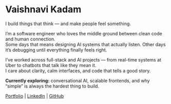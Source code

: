 # Vaishnavi Kadam

I build things that think — and make people feel something.

I’m a software engineer who loves the middle ground between clean code and human connection.  
Some days that means designing AI systems that actually listen. Other days it’s debugging until everything finally feels right.

I’ve worked across full-stack and AI projects — from real-time systems at Uber to chatbots that talk like they mean it.  
I care about clarity, calm interfaces, and code that tells a good story.

**Currently exploring:** conversational AI, scalable frontends, and why “simple” is always the hardest thing to build.

[Portfolio](https://vashdev.vercel.app) | [LinkedIn](https://www.linkedin.com/in/vaishnavi-kadam/) | [GitHub](https://github.com/vashh21)
